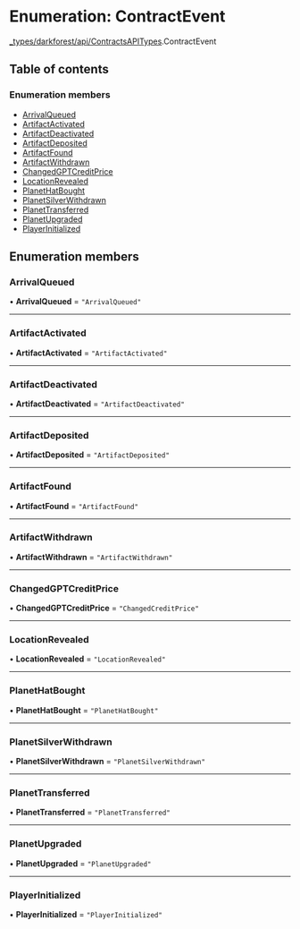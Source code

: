 # Enumeration: ContractEvent

[\_types/darkforest/api/ContractsAPITypes](../modules/_types_darkforest_api_ContractsAPITypes.md).ContractEvent

## Table of contents

### Enumeration members

- [ArrivalQueued](_types_darkforest_api_ContractsAPITypes.ContractEvent.md#arrivalqueued)
- [ArtifactActivated](_types_darkforest_api_ContractsAPITypes.ContractEvent.md#artifactactivated)
- [ArtifactDeactivated](_types_darkforest_api_ContractsAPITypes.ContractEvent.md#artifactdeactivated)
- [ArtifactDeposited](_types_darkforest_api_ContractsAPITypes.ContractEvent.md#artifactdeposited)
- [ArtifactFound](_types_darkforest_api_ContractsAPITypes.ContractEvent.md#artifactfound)
- [ArtifactWithdrawn](_types_darkforest_api_ContractsAPITypes.ContractEvent.md#artifactwithdrawn)
- [ChangedGPTCreditPrice](_types_darkforest_api_ContractsAPITypes.ContractEvent.md#changedgptcreditprice)
- [LocationRevealed](_types_darkforest_api_ContractsAPITypes.ContractEvent.md#locationrevealed)
- [PlanetHatBought](_types_darkforest_api_ContractsAPITypes.ContractEvent.md#planethatbought)
- [PlanetSilverWithdrawn](_types_darkforest_api_ContractsAPITypes.ContractEvent.md#planetsilverwithdrawn)
- [PlanetTransferred](_types_darkforest_api_ContractsAPITypes.ContractEvent.md#planettransferred)
- [PlanetUpgraded](_types_darkforest_api_ContractsAPITypes.ContractEvent.md#planetupgraded)
- [PlayerInitialized](_types_darkforest_api_ContractsAPITypes.ContractEvent.md#playerinitialized)

## Enumeration members

### ArrivalQueued

• **ArrivalQueued** = `"ArrivalQueued"`

---

### ArtifactActivated

• **ArtifactActivated** = `"ArtifactActivated"`

---

### ArtifactDeactivated

• **ArtifactDeactivated** = `"ArtifactDeactivated"`

---

### ArtifactDeposited

• **ArtifactDeposited** = `"ArtifactDeposited"`

---

### ArtifactFound

• **ArtifactFound** = `"ArtifactFound"`

---

### ArtifactWithdrawn

• **ArtifactWithdrawn** = `"ArtifactWithdrawn"`

---

### ChangedGPTCreditPrice

• **ChangedGPTCreditPrice** = `"ChangedCreditPrice"`

---

### LocationRevealed

• **LocationRevealed** = `"LocationRevealed"`

---

### PlanetHatBought

• **PlanetHatBought** = `"PlanetHatBought"`

---

### PlanetSilverWithdrawn

• **PlanetSilverWithdrawn** = `"PlanetSilverWithdrawn"`

---

### PlanetTransferred

• **PlanetTransferred** = `"PlanetTransferred"`

---

### PlanetUpgraded

• **PlanetUpgraded** = `"PlanetUpgraded"`

---

### PlayerInitialized

• **PlayerInitialized** = `"PlayerInitialized"`
